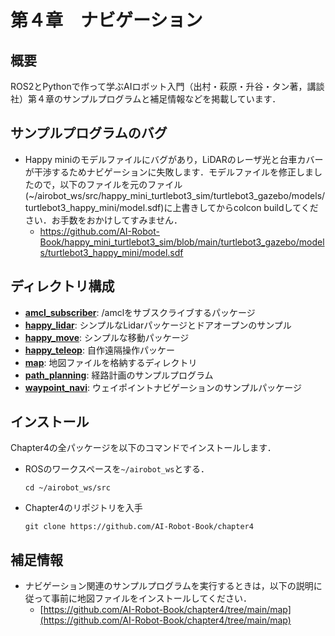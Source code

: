 # 第４章　ナビゲーション
## 概要
ROS2とPythonで作って学ぶAIロボット入門（出村・萩原・升谷・タン著，講談社）第４章のサンプルプログラムと補足情報などを掲載しています．

## サンプルプログラムのバグ
- Happy miniのモデルファイルにバグがあり，LiDARのレーザ光と台車カバーが干渉するためナビゲーションに失敗します．モデルファイルを修正しましたので，以下のファイルを元のファイル(~/airobot_ws/src/happy_mini_turtlebot3_sim/turtlebot3_gazebo/models/turtlebot3_happy_mini/model.sdf)に上書きしてからcolcon buildしてください．お手数をおかけしてすみません．
  - https://github.com/AI-Robot-Book/happy_mini_turtlebot3_sim/blob/main/turtlebot3_gazebo/models/turtlebot3_happy_mini/model.sdf

## ディレクトリ構成
- **[amcl_subscriber](amcl_subscriber)**: /amclをサブスクライブするパッケージ
- **[happy_lidar](happy_lidar)**: シンプルなLidarパッケージとドアオープンのサンプル
- **[happy_move](happy_move)**: シンプルな移動パッケージ
- **[happy_teleop](happy_teleop)**: 自作遠隔操作パッケー
- **[map](map)**: 地図ファイルを格納するディレクトリ
- **[path_planning](path_planning)**: 経路計画のサンプルプログラム
- **[waypoint_navi](waypoint_navi)**: ウェイポイントナビゲーションのサンプルパッケージ

## インストール
Chapter4の全パッケージを以下のコマンドでインストールします．
- ROSのワークスペースを`~/airobot_ws`とする．
  ```
  cd ~/airobot_ws/src
  ```

- Chapter4のリポジトリを入手
  ```
  git clone https://github.com/AI-Robot-Book/chapter4
  ```

## 補足情報
- ナビゲーション関連のサンプルプログラムを実行するときは，以下の説明に従って事前に地図ファイルをインストールしてください．  
  - [https://github.com/AI-Robot-Book/chapter4/tree/main/map](https://github.com/AI-Robot-Book/chapter4/tree/main/map) 
